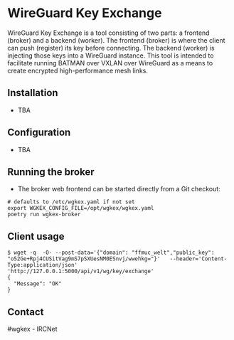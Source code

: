 # WireGuard Key Exchange

WireGuard Key Exchange is a tool consisting of two parts: a frontend (broker) and a backend (worker). The frontend (broker) is where the client can push (register) its key before connecting. The backend (worker) is injecting those keys into a WireGuard instance.
This tool is intended to facilitate running BATMAN over VXLAN over WireGuard as a means to create encrypted high-performance mesh links.

## Installation

* TBA

## Configuration

* TBA

## Running the broker

* The broker web frontend can be started directly from a Git checkout:
```
# defaults to /etc/wgkex.yaml if not set
export WGKEX_CONFIG_FILE=/opt/wgkex/wgkex.yaml
poetry run wgkex-broker
```

## Client usage

```
$ wget -q  -O- --post-data='{"domain": "ffmuc_welt","public_key": "o52Ge+Rpj4CUSitVag9mS7pSXUesNM0ESnvj/wwehkg="}'   --header='Content-Type:application/json'   'http://127.0.0.1:5000/api/v1/wg/key/exchange'
{
  "Message": "OK"
}
```

## Contact

#wgkex - IRCNet
